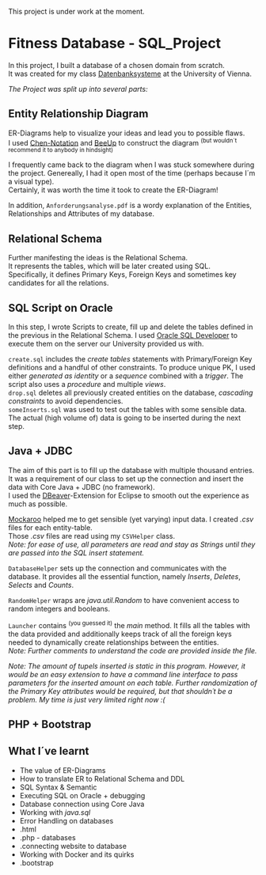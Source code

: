 This project is under work at the moment.

# Fitness Database - SQL_Project
 
In this project, I built a database of a chosen domain from scratch. <br/>
It was created for my class [Datenbanksysteme](https://ufind.univie.ac.at/de/course.html?lv=051031&semester=2020W) at the University of Vienna.

_The Project was split up into several parts:_

## Entity Relationship Diagram

ER-Diagrams help to visualize your ideas and lead you to possible flaws. </br>
I used [Chen-Notation](https://de.wikipedia.org/wiki/Chen-Notation) and [BeeUp](https://austria.omilab.org/psm/content/bee-up/info) to construct the diagram <sup>(but wouldn´t recommend it to anybody in hindsight)</sup>

I frequently came back to the diagram when I was stuck somewhere during the project. Genereally, I had it open most of the time (perhaps because I´m a visual type). </br>
Certainly, it was worth the time it took to create the ER-Diagram!

In addition, `Anforderungsanalyse.pdf` is a wordy explanation of the Entities, Relationships and Attributes of my database.


## Relational Schema

Further manifesting the ideas is the Relational Schema. </br>
It represents the tables, which will be later created using SQL. </br>
Specifically, it defines Primary Keys, Foreign Keys and sometimes key candidates for all the relations. </br>


## SQL Script on Oracle

In this step, I wrote Scripts to create, fill up and delete the tables defined in the previous in the Relational Schema. I used [Oracle SQL Developer](https://www.oracle.com/database/technologies/appdev/sqldeveloper-landing.html) to execute them on the server our University provided us with.

`create.sql` includes the _create tables_ statements with Primary/Foreign Key definitions and a handful of other constraints. To produce unique PK, I used either _generated as identity_ or a _sequence_ combined with a _trigger_. The script also uses a _procedure_ and multiple _views_. <br>
`drop.sql` deletes all previously created entities on the database, _cascading constraints_ to avoid dependencies. <br>
`someInserts.sql` was used to test out the tables with some sensible data. The actual (high volume of) data is going to be inserted during the next step.


## Java + JDBC

The aim of this part is to fill up the database with multiple thousand entries. </br>
It was a requirement of our class to set up the connection and insert the data with Core Java + JDBC (no framework). </br>
I used the [DBeaver](https://dbeaver.com/docs/wiki/)-Extension for Eclipse to smooth out the experience as much as possible.

[Mockaroo](https://www.mockaroo.com/) helped me to get sensible (yet varying) input data. I created _.csv_ files for each entity-table. </br>
Those _.csv_ files are read using my `CSVHelper` class. </br>
_Note: for ease of use, all parameters are read and stay as Strings until they are passed into the SQL insert statement._

`DatabaseHelper` sets up the connection and communicates with the database. It provides all the essential function, namely _Inserts_, _Deletes_, _Selects_ and _Counts_. 

`RandomHelper` wraps are _java.util.Random_ to have convenient access to random integers and booleans.

`Launcher` contains <sup>(you guessed it)</sup> the _main_ method. It fills all the tables with the data provided and additionally keeps track of all the foreign keys needed to dynamically create relationships between the entities.</br>
_Note: Further comments to understand the code are provided inside the file._

_Note: The amount of tupels inserted is static in this program. However, it would be an easy extension to have a command line interface to pass parameters for the inserted amount on each table. Further randomization of the Primary Key attributes would be required, but that shouldn´t be a problem. My time is just very limited right now :(_


## PHP + Bootstrap


## What I´ve learnt
* The value of ER-Diagrams
* How to translate ER to Relational Schema and DDL
* SQL Syntax & Semantic
* Executing SQL on Oracle + debugging
* Database connection using Core Java
* Working with _java.sql_
* Error Handling on databases
* .html
* .php - databases
* .connecting website to database
* Working with Docker and its quirks
* .bootstrap
